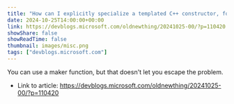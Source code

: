 ```yaml
---
title: "How can I explicitly specialize a templated C++ constructor, follow-up notes"
date: 2024-10-25T14:00:00+00:00
link: https://devblogs.microsoft.com/oldnewthing/20241025-00/?p=110420
showShare: false
showReadTime: false
thumbnail: images/misc.png
tags: ["devblogs.microsoft.com"]
---
```

You can use a maker function, but that doesn't let you escape the problem.

- Link to article: https://devblogs.microsoft.com/oldnewthing/20241025-00/?p=110420
